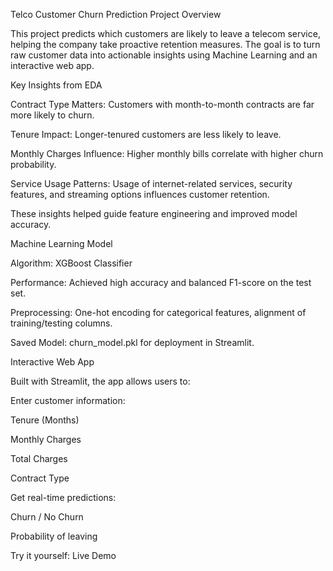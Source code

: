Telco Customer Churn Prediction
Project Overview

This project predicts which customers are likely to leave a telecom service, helping the company take proactive retention measures. The goal is to turn raw customer data into actionable insights using Machine Learning and an interactive web app.

Key Insights from EDA

Contract Type Matters: Customers with month-to-month contracts are far more likely to churn.

Tenure Impact: Longer-tenured customers are less likely to leave.

Monthly Charges Influence: Higher monthly bills correlate with higher churn probability.

Service Usage Patterns: Usage of internet-related services, security features, and streaming options influences customer retention.

These insights helped guide feature engineering and improved model accuracy.

Machine Learning Model

Algorithm: XGBoost Classifier

Performance: Achieved high accuracy and balanced F1-score on the test set.

Preprocessing: One-hot encoding for categorical features, alignment of training/testing columns.

Saved Model: churn_model.pkl for deployment in Streamlit.

Interactive Web App

Built with Streamlit, the app allows users to:

Enter customer information:

Tenure (Months)

Monthly Charges

Total Charges

Contract Type

Get real-time predictions:

Churn / No Churn

Probability of leaving

Try it yourself: Live Demo
